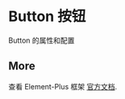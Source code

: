 # Button 按钮

Button 的属性和配置

## More

查看 Element-Plus 框架 [官方文档](https://element-plus.org/zh-CN/component/dialog.html).
